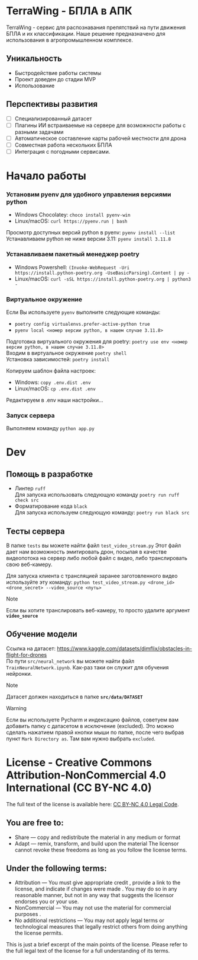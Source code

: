 # TerraWing - БПЛА в АПК  
TerraWing - сервис для распознавания препятствий на пути движения БПЛА и их классификации. Наше решение предназначено для использования в агропромышленном комплексе.  
## Уникальность
- Быстродействие работы системы
- Проект доведен до стадии MVP
- Использование 
## Перспективы развития
- [ ] Специализированный датасет
- [ ] Плагины ИИ встраиваемые на сервере для возможности работы с разными задачами
- [ ] Автоматическое составление карты рабочей местности для дрона
- [ ] Совместная работа нескольких БПЛА
- [ ] Интеграция с погодными сервисами.
# Начало работы  
### Установим pyenv для удобного управления версиями python  
- Windows Chocolatey: `choco install pyenv-win`  
- Linux/macOS: `curl https://pyenv.run | bash`  
  
Просмотр доступных версий python в pyenv: `pyenv install --list`
Устанавливаем python не ниже версии 3.11: `pyenv install 3.11.8`  
  
### Устанавливаем пакетный менеджер poetry  
- Windows Powershell: `(Invoke-WebRequest -Uri https://install.python-poetry.org -UseBasicParsing).Content | py -`  
- Linux/macOS: `curl -sSL https://install.python-poetry.org | python3 -`  
  
### Виртуальное окружение  
Если Вы используете `pyenv` выполните следующие команды:  
- `poetry config virtualenvs.prefer-active-python true`  
- `pyenv local <номер версии python, в нашем случае 3.11.8>`  
  
Подготовка виртуального окружения для poetry: `poetry use env <номер версии python, в нашем случае 3.11.8>`  
Входим в виртуальное окружение `poetry shell`  
Установка зависимостей: `poetry install`  
  
Копируем шаблон файла настроек:  
- Windows: `copy .env.dist .env`  
- Linux/macOS: `cp .env.dist .env`  
  
Редактируем в .env наши настройки...  
  
### Запуск сервера  
Выполняем команду `python app.py`  
  
# Dev  
## Помощь в разработке  
- Линтер `ruff`   
  Для запуска использовать следующую команду `poetry run ruff check src`  
- Форматирование кода `black`   
  Для запуска используем следующую команду: `poetry run black src`  
  
## Тесты сервера  
В папке `tests` вы можете найти файл `test_video_stream.py` 
Этот файл дает нам возможность эмитировать дрон, посылая в качестве видеопотока на сервер либо любой файл с видео, либо транслировать свою веб-камеру. 

Для запуска клиента с трансляцией заранее заготовленного видео используйте эту команду:
`python test_video_stream.py <drone_id> <drone_secret> --video_source <путь>`

> [!NOTE] 
> Если вы хотите транслировать веб-камеру, то просто удалите аргумент **`video_source`**

## Обучение модели
Ссылка на датасет: https://www.kaggle.com/datasets/dimflix/obstacles-in-flight-for-drones \
По пути `src/neural_network` вы можете найти файл `TrainNeuralNetwork.ipynb`. Как-раз таки он служит для обучения нейронки. 

> [!NOTE] 
> Датасет должен находиться в папке **`src/data/DATASET`**

> [!WARNING]
> Если вы используете Pycharm и индексацию файлов, советуем вам добавить папку с датасетом в исключение (excluded). Это можно сделать нажатием правой кнопки мыши по папке, после чего выбрав пункт `Mark Directory as`. Там вам нужно выбрать `excluded`.

# License - Creative Commons Attribution-NonCommercial 4.0 International (CC BY-NC 4.0)
The full text of the license is available here: [CC BY-NC 4.0 Legal Code](https://creativecommons.org/licenses/by-nc/4.0/legalcode).

## You are free to:
- Share — copy and redistribute the material in any medium or format
- Adapt — remix, transform, and build upon the material
The licensor cannot revoke these freedoms as long as you follow the license terms.

## Under the following terms:
- Attribution — You must give appropriate credit , provide a link to the license, and indicate if changes were made . You may do so in any reasonable manner, but not in any way that suggests the licensor endorses you or your use.
- NonCommercial — You may not use the material for commercial purposes .
- No additional restrictions — You may not apply legal terms or technological measures that legally restrict others from doing anything the license permits.

This is just a brief excerpt of the main points of the license. Please refer to the full legal text of the license for a full understanding of its terms.




